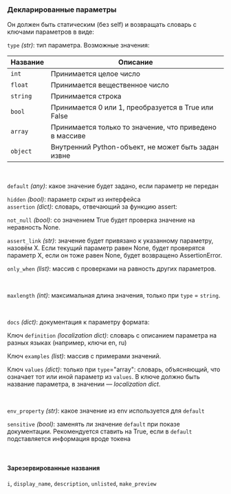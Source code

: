 ### Декларированные параметры

Он должен быть статическим (без self) и возвращать словарь с ключами параметров в виде:

`type` _(str)_: тип параметра. Возможные значения:

|Название|Описание|
|--|--|
|`int`|Принимается целое число|
|`float`|Принимается вещественное число|
|`string`|Принимается строка|
|`bool`|Принимается 0 или 1, преобразуется в True или False|
|`array`|Принимается только то значение, что приведено в массиве|
|`object`|Внутренний Python-объект, не может быть задан извне|

<br>

`default` _(any)_: какое значение будет задано, если параметр не передан

`hidden` _(bool)_: параметр скрыт из интерфейса
<br>
`assertion` _(dict)_: словарь, отвечающий за функцию assert:

`not_null` _(bool)_: со значением True будет проверка значение на неравность None.

`assert_link` _(str)_: значение будет привязано к указанному параметру, назовём X. Если текущий параметр равен None, будет проверятся параметр X, если он тоже равен None, будет возвращено AssertionError.

`only_when` _(list)_: массив с проверками на равность других параметров.

<br>

`maxlength` _(int)_: максимальная длина значения, только при `type` = `string`. 

<br>

`docs` _(dict)_: документация к параметру формата:

Ключ `definition` _(localization dict)_: словарь с описанием параметра на разных языках (например, ключи en, ru)

Ключ `examples` _(list)_: массив с примерами значений.

Ключ `values` _(dict)_: только при `type`="array": словарь, объясняющий, что означает тот или иной параметр из `values`. В ключе должно быть название параметра, в значении — _localization dict_.

<br>

`env_property` _(str)_: какое значение из env используется для `default`

`sensitive` _(bool)_: заменять ли значение `default` при показе документации. Рекомендуется ставить на True, если в `default` подставляется информация вроде токена

<br>

#### Зарезервированные названия

`i`, `display_name`, `description`, `unlisted`, `make_preview`
